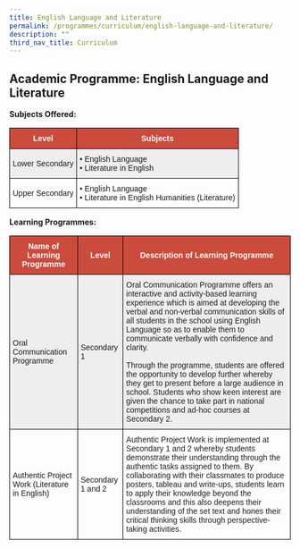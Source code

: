 ```yaml
---
title: English Language and Literature
permalink: /programmes/curriculum/english-language-and-literature/
description: ""
third_nav_title: Curriculum
---
```

Academic Programme: English Language and Literature
---------------------------------------------------

**Subjects Offered:**

<style type="text/css">
.tg  {border-collapse:collapse;border-spacing:0;}
.tg td{border-color:black;border-style:solid;border-width:1px;font-family:Arial, sans-serif;font-size:14px;
  overflow:hidden;padding:10px 5px;word-break:normal;}
.tg th{border-color:black;border-style:solid;border-width:1px;font-family:Arial, sans-serif;font-size:14px;
  font-weight:normal;overflow:hidden;padding:10px 5px;word-break:normal;}
.tg .tg-43yd{background-color:#CB4B3D;color:#FFF;font-weight:bold;text-align:center;vertical-align:middle}
.tg .tg-mgsp{background-color:#EEE;text-align:center;vertical-align:middle}
.tg .tg-r5gp{background-color:#EEE;text-align:left;vertical-align:top}
.tg .tg-nrix{text-align:center;vertical-align:middle}
.tg .tg-0lax{text-align:left;vertical-align:top}
</style>
<table class="tg">
<thead>
  <tr>
    <th class="tg-43yd"><span style="color:#FFF;background-color:#CB4B3D">Level</span></th>
    <th class="tg-43yd"><span style="color:#FFF;background-color:#CB4B3D">Subjects</span></th>
  </tr>
</thead>
<tbody>
  <tr>
    <td class="tg-mgsp">Lower Secondary</td>
    <td class="tg-r5gp"><span style="font-weight:400;font-style:normal">• </span>English Language<br><span style="font-weight:400;font-style:normal">• </span>Literature in English</td>
  </tr>
  <tr>
    <td class="tg-nrix">Upper Secondary</td>
    <td class="tg-0lax"><span style="font-weight:400;font-style:normal">• </span>English Language<br><span style="font-weight:400;font-style:normal">• </span>Literature in English Humanities (Literature)</td>
  </tr>
</tbody>
</table>

**Learning Programmes:**

<style type="text/css">
.tg  {border-collapse:collapse;border-spacing:0;}
.tg td{border-color:black;border-style:solid;border-width:1px;font-family:Arial, sans-serif;font-size:14px;
  overflow:hidden;padding:10px 5px;word-break:normal;}
.tg th{border-color:black;border-style:solid;border-width:1px;font-family:Arial, sans-serif;font-size:14px;
  font-weight:normal;overflow:hidden;padding:10px 5px;word-break:normal;}
.tg .tg-cly1{text-align:left;vertical-align:middle}
.tg .tg-5xw7{background-color:#EEE;color:#1E1E1E;text-align:left;vertical-align:top}
.tg .tg-43yd{background-color:#CB4B3D;color:#FFF;font-weight:bold;text-align:center;vertical-align:middle}
.tg .tg-u1cn{background-color:#EEE;text-align:left;vertical-align:middle}
.tg .tg-ic9l{color:#1E1E1E;text-align:left;vertical-align:top}
</style>
<table class="tg">
<thead>
  <tr>
    <th class="tg-43yd"><span style="color:#FFF;background-color:#CB4B3D">Name of Learning Programme</span></th>
    <th class="tg-43yd"><span style="color:#FFF;background-color:#CB4B3D">Level</span></th>
    <th class="tg-43yd"><span style="color:#FFF;background-color:#CB4B3D">Description of Learning Programme</span></th>
  </tr>
</thead>
<tbody>
  <tr>
    <td class="tg-u1cn">Oral Communication Programme</td>
    <td class="tg-u1cn">Secondary 1</td>
    <td class="tg-5xw7"><span style="font-weight:400;color:#1E1E1E">Oral Communication Programme offers an interactive and activity-based learning experience which is aimed at developing the verbal and non-verbal communication skills of all students in the school using English Language so as to enable them to communicate verbally with confidence and clarity.</span><br><br><span style="font-weight:400;color:#1E1E1E">Through the programme, students are offered the opportunity to develop further whereby they get to present before a large audience in school. Students who show keen interest are given the chance to take part in national competitions and ad-hoc courses at Secondary 2.</span></td>
  </tr>
  <tr>
    <td class="tg-cly1">Authentic Project Work (Literature in English)</td>
    <td class="tg-cly1">Secondary 1 and 2</td>
    <td class="tg-ic9l"><span style="font-weight:400;color:#1E1E1E">Authentic Project Work is implemented at Secondary 1 and 2 whereby students demonstrate their understanding through the authentic tasks assigned to them. By collaborating with their classmates to produce posters, tableau and write-ups, students learn to apply their knowledge beyond the classrooms and this also deepens their understanding of the set text and hones their critical thinking skills through perspective-taking activities.</span></td>
  </tr>
</tbody>
</table>